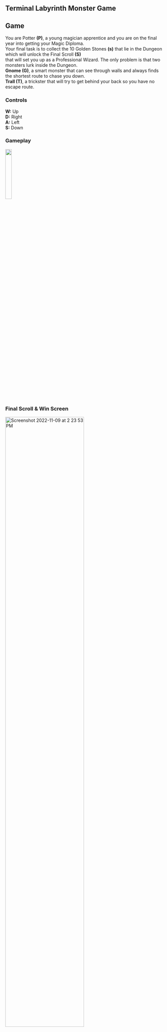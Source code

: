 ## Terminal Labyrinth Monster Game

## Game
You are Potter **(P)**, a young magician apprentice and you are on the final year into getting your Magic Diploma.<br>
Your final task is to collect the 10 Golden Stones **(s)** that lie in the Dungeon which will unlock the Final Scroll **(S)**<br>
that will set you up as a Professional Wizard. The only problem is that two monsters lurk inside the Dungeon.<br>
**Gnome (G)**, a smart monster that can see through walls and always finds the shortest route to chase you down.<br>
**Trall (T)**, a trickster that will try to get behind your back so you have no escape route.<br>

### Controls
**W:** Up <br>
**D:** Right <br>
**A:** Left <br>
**S:** Down <br>

### Gameplay
<img src="https://user-images.githubusercontent.com/74179715/200823827-c22fde62-8a3d-4ced-a5b4-ff4e185d046d.mov" width="20%" height="20%"/>

### Final Scroll & Win Screen
<img alt="Screenshot 2022-11-09 at 2 23 53 PM" src="https://user-images.githubusercontent.com/74179715/200829789-877a3290-48d3-4753-bcc4-f710f946af17.png" width="70%" height="70%">
<img alt="Screenshot 2022-11-09 at 2 24 06 PM" src="https://user-images.githubusercontent.com/74179715/200829797-8d7aba46-d2fd-4e8d-b39b-ffc916e20b88.png" width="70%" height="70%">

### How to run
Run make in the source folder

### Prerequisites
Ncurses library must be installed



